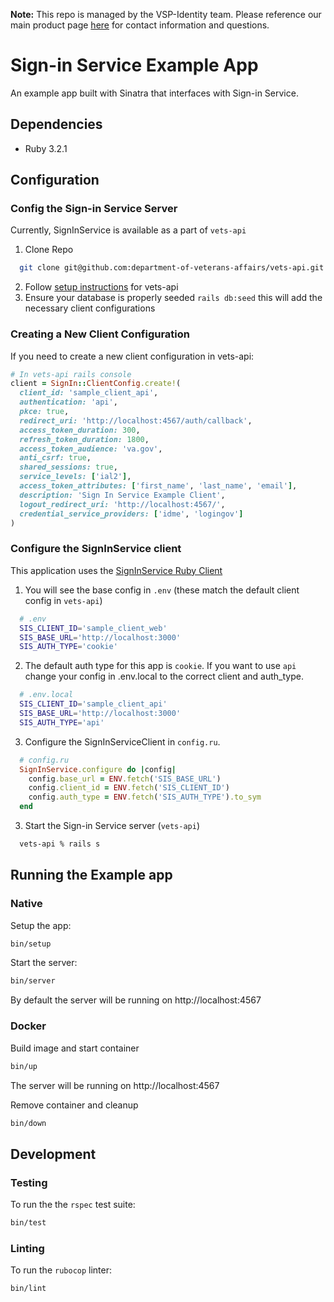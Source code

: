 **Note:** This repo is managed by the VSP-Identity team. Please reference our main product page [here](https://github.com/department-of-veterans-affairs/va.gov-team/blob/master/products/identity/README.md) for contact information and questions.

# Sign-in Service Example App

An example app built with Sinatra that interfaces with Sign-in Service.

## Dependencies
- Ruby 3.2.1

## Configuration
### Config the Sign-in Service Server
Currently, SignInService is available as a part of `vets-api`

1. Clone Repo
  ```bash
    git clone git@github.com:department-of-veterans-affairs/vets-api.git
  ```
2. Follow [setup instructions](git@github.com:department-of-veterans-affairs/vets-api.git) for vets-api
3. Ensure your database is properly seeded `rails db:seed` this will add the necessary client configurations

### Creating a New Client Configuration
If you need to create a new client configuration in vets-api:

```ruby
# In vets-api rails console
client = SignIn::ClientConfig.create!(
  client_id: 'sample_client_api',
  authentication: 'api',
  pkce: true,
  redirect_uri: 'http://localhost:4567/auth/callback',
  access_token_duration: 300,
  refresh_token_duration: 1800,
  access_token_audience: 'va.gov',
  anti_csrf: true,
  shared_sessions: true,
  service_levels: ['ial2'],
  access_token_attributes: ['first_name', 'last_name', 'email'],
  description: 'Sign In Service Example Client',
  logout_redirect_uri: 'http://localhost:4567/',
  credential_service_providers: ['idme', 'logingov']
)
```

### Configure the SignInService client
This application uses the [SignInService Ruby Client](docs/sign_in_service_ruby_client.md)

1. You will see the base config in `.env` (these match the default client config in `vets-api`)
```bash
  # .env
  SIS_CLIENT_ID='sample_client_web'
  SIS_BASE_URL='http://localhost:3000'
  SIS_AUTH_TYPE='cookie'
```
2. The default auth type for this app is `cookie`. If you want to use `api` change your config in .env.local to
the correct client and auth_type.
```bash
  # .env.local
  SIS_CLIENT_ID='sample_client_api'
  SIS_BASE_URL='http://localhost:3000'
  SIS_AUTH_TYPE='api'
```

3. Configure the SignInServiceClient in `config.ru`.
```ruby
  # config.ru
  SignInService.configure do |config|
    config.base_url = ENV.fetch('SIS_BASE_URL')
    config.client_id = ENV.fetch('SIS_CLIENT_ID')
    config.auth_type = ENV.fetch('SIS_AUTH_TYPE').to_sym
  end
```

3. Start the Sign-in Service server (`vets-api`)
```bash
  vets-api % rails s
```

## Running the Example app
### Native
Setup the app:
```bash
bin/setup
```
Start the server:
```bash
bin/server
```
By default the server will be running on http://localhost:4567

### Docker
Build image and start container
```bash
bin/up
```
The server will be running on http://localhost:4567

Remove container and cleanup
```bash
bin/down
```

## Development

### Testing
To run the the `rspec` test suite:
```bash
bin/test
```

### Linting
To run the `rubocop` linter:
```bash
bin/lint
```
